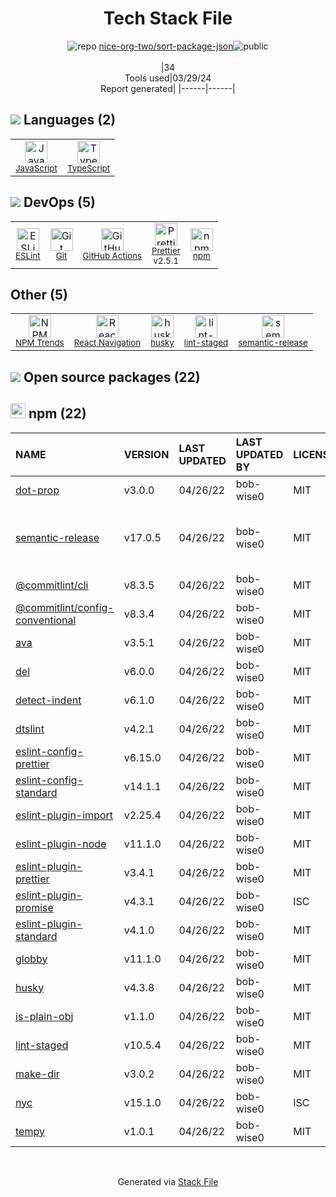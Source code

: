 <!--
&lt;--- Readme.md Snippet without images Start ---&gt;
## Tech Stack
nice-org-two/sort-package-json is built on the following main stack:

- [JavaScript](https://developer.mozilla.org/en-US/docs/Web/JavaScript) – Languages
- [TypeScript](http://www.typescriptlang.org) – Languages
- [ESLint](http://eslint.org/) – Code Review
- [GitHub Actions](https://github.com/features/actions) – Continuous Integration
- [Prettier](https://prettier.io/) – Code Review
- [React Navigation](https://reactnavigation.org/) – Cross-Platform Mobile Tools

Full tech stack [here](/techstack.md)

&lt;--- Readme.md Snippet without images End ---&gt;

&lt;--- Readme.md Snippet with images Start ---&gt;
## Tech Stack
nice-org-two/sort-package-json is built on the following main stack:

- <img width='25' height='25' src='https://img.stackshare.io/service/1209/javascript.jpeg' alt='JavaScript'/> [JavaScript](https://developer.mozilla.org/en-US/docs/Web/JavaScript) – Languages
- <img width='25' height='25' src='https://img.stackshare.io/service/1612/bynNY5dJ.jpg' alt='TypeScript'/> [TypeScript](http://www.typescriptlang.org) – Languages
- <img width='25' height='25' src='https://img.stackshare.io/service/3337/Q4L7Jncy.jpg' alt='ESLint'/> [ESLint](http://eslint.org/) – Code Review
- <img width='25' height='25' src='https://img.stackshare.io/service/11563/actions.png' alt='GitHub Actions'/> [GitHub Actions](https://github.com/features/actions) – Continuous Integration
- <img width='25' height='25' src='https://img.stackshare.io/service/7035/default_66f265943abed56bcdbfca1c866a4261b1fbb063.jpg' alt='Prettier'/> [Prettier](https://prettier.io/) – Code Review
- <img width='25' height='25' src='https://img.stackshare.io/service/6422/react-navigation.png' alt='React Navigation'/> [React Navigation](https://reactnavigation.org/) – Cross-Platform Mobile Tools

Full tech stack [here](/techstack.md)

&lt;--- Readme.md Snippet with images End ---&gt;
-->
<div align="center">

# Tech Stack File
![](https://img.stackshare.io/repo.svg "repo") [nice-org-two/sort-package-json](https://github.com/nice-org-two/sort-package-json)![](https://img.stackshare.io/public_badge.svg "public")
<br/><br/>
|34<br/>Tools used|03/29/24 <br/>Report generated|
|------|------|
</div>

## <img src='https://img.stackshare.io/languages.svg'/> Languages (2)
<table><tr>
  <td align='center'>
  <img width='36' height='36' src='https://img.stackshare.io/service/1209/javascript.jpeg' alt='JavaScript'>
  <br>
  <sub><a href="https://developer.mozilla.org/en-US/docs/Web/JavaScript">JavaScript</a></sub>
  <br>
  <sub></sub>
</td>

<td align='center'>
  <img width='36' height='36' src='https://img.stackshare.io/service/1612/bynNY5dJ.jpg' alt='TypeScript'>
  <br>
  <sub><a href="http://www.typescriptlang.org">TypeScript</a></sub>
  <br>
  <sub></sub>
</td>

</tr>
</table>

## <img src='https://img.stackshare.io/devops.svg'/> DevOps (5)
<table><tr>
  <td align='center'>
  <img width='36' height='36' src='https://img.stackshare.io/service/3337/Q4L7Jncy.jpg' alt='ESLint'>
  <br>
  <sub><a href="http://eslint.org/">ESLint</a></sub>
  <br>
  <sub></sub>
</td>

<td align='center'>
  <img width='36' height='36' src='https://img.stackshare.io/service/1046/git.png' alt='Git'>
  <br>
  <sub><a href="http://git-scm.com/">Git</a></sub>
  <br>
  <sub></sub>
</td>

<td align='center'>
  <img width='36' height='36' src='https://img.stackshare.io/service/11563/actions.png' alt='GitHub Actions'>
  <br>
  <sub><a href="https://github.com/features/actions">GitHub Actions</a></sub>
  <br>
  <sub></sub>
</td>

<td align='center'>
  <img width='36' height='36' src='https://img.stackshare.io/service/7035/default_66f265943abed56bcdbfca1c866a4261b1fbb063.jpg' alt='Prettier'>
  <br>
  <sub><a href="https://prettier.io/">Prettier</a></sub>
  <br>
  <sub>v2.5.1</sub>
</td>

<td align='center'>
  <img width='36' height='36' src='https://img.stackshare.io/service/1120/lejvzrnlpb308aftn31u.png' alt='npm'>
  <br>
  <sub><a href="https://www.npmjs.com/">npm</a></sub>
  <br>
  <sub></sub>
</td>

</tr>
</table>

## Other (5)
<table><tr>
  <td align='center'>
  <img width='36' height='36' src='https://img.stackshare.io/service/12294/empty-logo-square.png' alt='NPM Trends'>
  <br>
  <sub><a href="https://www.npmtrends.com/">NPM Trends</a></sub>
  <br>
  <sub></sub>
</td>

<td align='center'>
  <img width='36' height='36' src='https://img.stackshare.io/service/6422/react-navigation.png' alt='React Navigation'>
  <br>
  <sub><a href="https://reactnavigation.org/">React Navigation</a></sub>
  <br>
  <sub></sub>
</td>

<td align='center'>
  <img width='36' height='36' src='https://img.stackshare.io/service/9527/5502029.jpeg' alt='husky'>
  <br>
  <sub><a href="https://github.com/typicode/husky">husky</a></sub>
  <br>
  <sub></sub>
</td>

<td align='center'>
  <img width='36' height='36' src='https://img.stackshare.io/service/10577/11071.jpeg' alt='lint-staged'>
  <br>
  <sub><a href="https://github.com/okonet/lint-staged">lint-staged</a></sub>
  <br>
  <sub></sub>
</td>

<td align='center'>
  <img width='36' height='36' src='https://img.stackshare.io/service/10156/12867925.png' alt='semantic-release'>
  <br>
  <sub><a href="https://github.com/semantic-release/semantic-release">semantic-release</a></sub>
  <br>
  <sub></sub>
</td>

</tr>
</table>


## <img src='https://img.stackshare.io/group.svg' /> Open source packages (22)</h2>

## <img width='24' height='24' src='https://img.stackshare.io/service/1120/lejvzrnlpb308aftn31u.png'/> npm (22)

|NAME|VERSION|LAST UPDATED|LAST UPDATED BY|LICENSE|VULNERABILITIES|
|:------|:------|:------|:------|:------|:------|
|[dot-prop](https://www.npmjs.com/dot-prop)|v3.0.0|04/26/22|bob-wise0 |MIT|[CVE-2020-8116](https://github.com/advisories/GHSA-ff7x-qrg7-qggm) (High)|
|[semantic-release](https://www.npmjs.com/semantic-release)|v17.0.5|04/26/22|bob-wise0 |MIT|[CVE-2020-26226](https://github.com/advisories/GHSA-r2j6-p67h-q639) (High)<br/>[CVE-2022-31051](https://github.com/advisories/GHSA-x2pg-mjhr-2m5x) (Moderate)|
|[@commitlint/cli](https://www.npmjs.com/@commitlint/cli)|v8.3.5|04/26/22|bob-wise0 |MIT|N/A|
|[@commitlint/config-conventional](https://www.npmjs.com/@commitlint/config-conventional)|v8.3.4|04/26/22|bob-wise0 |MIT|N/A|
|[ava](https://www.npmjs.com/ava)|v3.5.1|04/26/22|bob-wise0 |MIT|N/A|
|[del](https://www.npmjs.com/del)|v6.0.0|04/26/22|bob-wise0 |MIT|N/A|
|[detect-indent](https://www.npmjs.com/detect-indent)|v6.1.0|04/26/22|bob-wise0 |MIT|N/A|
|[dtslint](https://www.npmjs.com/dtslint)|v4.2.1|04/26/22|bob-wise0 |MIT|N/A|
|[eslint-config-prettier](https://www.npmjs.com/eslint-config-prettier)|v6.15.0|04/26/22|bob-wise0 |MIT|N/A|
|[eslint-config-standard](https://www.npmjs.com/eslint-config-standard)|v14.1.1|04/26/22|bob-wise0 |MIT|N/A|
|[eslint-plugin-import](https://www.npmjs.com/eslint-plugin-import)|v2.25.4|04/26/22|bob-wise0 |MIT|N/A|
|[eslint-plugin-node](https://www.npmjs.com/eslint-plugin-node)|v11.1.0|04/26/22|bob-wise0 |MIT|N/A|
|[eslint-plugin-prettier](https://www.npmjs.com/eslint-plugin-prettier)|v3.4.1|04/26/22|bob-wise0 |MIT|N/A|
|[eslint-plugin-promise](https://www.npmjs.com/eslint-plugin-promise)|v4.3.1|04/26/22|bob-wise0 |ISC|N/A|
|[eslint-plugin-standard](https://www.npmjs.com/eslint-plugin-standard)|v4.1.0|04/26/22|bob-wise0 |MIT|N/A|
|[globby](https://www.npmjs.com/globby)|v11.1.0|04/26/22|bob-wise0 |MIT|N/A|
|[husky](https://www.npmjs.com/husky)|v4.3.8|04/26/22|bob-wise0 |MIT|N/A|
|[is-plain-obj](https://www.npmjs.com/is-plain-obj)|v1.1.0|04/26/22|bob-wise0 |MIT|N/A|
|[lint-staged](https://www.npmjs.com/lint-staged)|v10.5.4|04/26/22|bob-wise0 |MIT|N/A|
|[make-dir](https://www.npmjs.com/make-dir)|v3.0.2|04/26/22|bob-wise0 |MIT|N/A|
|[nyc](https://www.npmjs.com/nyc)|v15.1.0|04/26/22|bob-wise0 |ISC|N/A|
|[tempy](https://www.npmjs.com/tempy)|v1.0.1|04/26/22|bob-wise0 |MIT|N/A|

<br/>
<div align='center'>

Generated via [Stack File](https://github.com/marketplace/stack-file)
